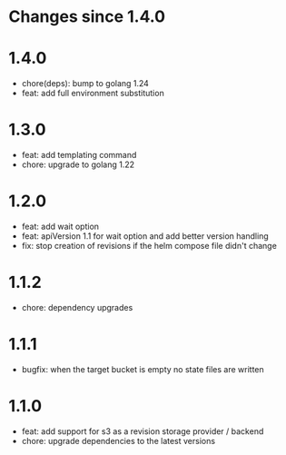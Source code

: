 # Changes since 1.4.0

# 1.4.0
- chore(deps): bump to golang 1.24
- feat: add full environment substitution

# 1.3.0
- feat: add templating command
- chore: upgrade to golang 1.22

# 1.2.0
- feat: add wait option
- feat: apiVersion 1.1 for wait option and add better version handling
- fix: stop creation of revisions if the helm compose file didn't change

# 1.1.2
- chore: dependency upgrades

# 1.1.1
- bugfix: when the target bucket is empty no state files are written

# 1.1.0
- feat: add support for s3 as a revision storage provider / backend
- chore: upgrade dependencies to the latest versions
